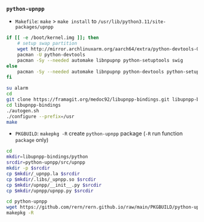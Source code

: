 ### `python-upnpp`
- `Makefile`: `make` > `make install` to `/usr/lib/python3.11/site-packages/upnpp`
```sh
if [[ -e /boot/kernel.img ]]; then
	# setup swap partition
	wget http://mirror.archlinuxarm.org/aarch64/extra/python-devtools-0.12.2-1-any.pkg.tar.xz
	pacman -U python-devtools
	pacman -Sy --needed automake libnpupnp python-setuptools swig
else
	pacman -Sy --needed automake libnpupnp python-devtools python-setuptools swig
fi

su alarm
cd
git clone https://framagit.org/medoc92/libupnpp-bindings.git libupnpp-bindings
cd libupnpp-bindings
./autogen.sh
./configure --prefix=/usr
make
```

- `PKGBUILD`: `makepkg -R` create `python-upnpp` package (`-R` run function `package` only)
```sh
cd
mkdir=libupnpp-bindings/python
srcdir=python-upnpp/src/upnpp
mkdir -p $srcdir
cp $mkdir/_upnpp.la $srcdir
cp $mkdir/.libs/_upnpp.so $srcdir
cp $mkdir/upnpp/__init__.py $srcdir
cp $mkdir/upnpp/upnpp.py $srcdir

cd python-upnpp
wget https://github.com/rern/rern.github.io/raw/main/PKGBUILD/python-upnpp/PKGBUILD
makepkg -R
```
